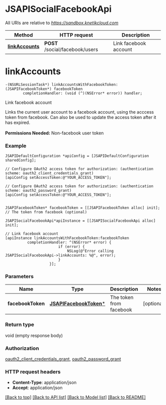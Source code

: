 # JSAPISocialFacebookApi

All URIs are relative to *https://sandbox.knetikcloud.com*

Method | HTTP request | Description
------------- | ------------- | -------------
[**linkAccounts**](JSAPISocialFacebookApi.md#linkaccounts) | **POST** /social/facebook/users | Link facebook account


# **linkAccounts**
```objc
-(NSURLSessionTask*) linkAccountsWithFacebookToken: (JSAPIFacebookToken*) facebookToken
        completionHandler: (void (^)(NSError* error)) handler;
```

Link facebook account

Links the current user account to a facebook account, using the acccess token from facebook. Can also be used to update the access token after it has expired. <br><br><b>Permissions Needed:</b> Non-facebook user token

### Example 
```objc
JSAPIDefaultConfiguration *apiConfig = [JSAPIDefaultConfiguration sharedConfig];

// Configure OAuth2 access token for authorization: (authentication scheme: oauth2_client_credentials_grant)
[apiConfig setAccessToken:@"YOUR_ACCESS_TOKEN"];

// Configure OAuth2 access token for authorization: (authentication scheme: oauth2_password_grant)
[apiConfig setAccessToken:@"YOUR_ACCESS_TOKEN"];


JSAPIFacebookToken* facebookToken = [[JSAPIFacebookToken alloc] init]; // The token from facebook (optional)

JSAPISocialFacebookApi*apiInstance = [[JSAPISocialFacebookApi alloc] init];

// Link facebook account
[apiInstance linkAccountsWithFacebookToken:facebookToken
          completionHandler: ^(NSError* error) {
                        if (error) {
                            NSLog(@"Error calling JSAPISocialFacebookApi->linkAccounts: %@", error);
                        }
                    }];
```

### Parameters

Name | Type | Description  | Notes
------------- | ------------- | ------------- | -------------
 **facebookToken** | [**JSAPIFacebookToken***](JSAPIFacebookToken.md)| The token from facebook | [optional] 

### Return type

void (empty response body)

### Authorization

[oauth2_client_credentials_grant](../README.md#oauth2_client_credentials_grant), [oauth2_password_grant](../README.md#oauth2_password_grant)

### HTTP request headers

 - **Content-Type**: application/json
 - **Accept**: application/json

[[Back to top]](#) [[Back to API list]](../README.md#documentation-for-api-endpoints) [[Back to Model list]](../README.md#documentation-for-models) [[Back to README]](../README.md)

